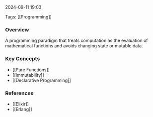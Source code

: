 
2024-09-11 19:03

Tags: [[Programming]]

### Overview
A programming paradigm that treats computation as the evaluation of mathematical functions and avoids changing state or mutable data.

### Key Concepts
- [[Pure Functions]]
- [[Immutability]]
- [[Declarative Programming]]

### References
- [[Elixir]]
- [[Erlang]]

